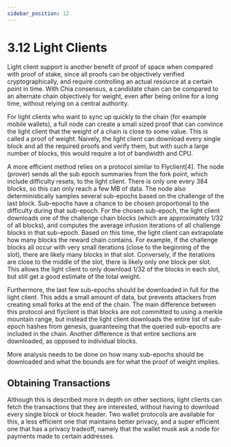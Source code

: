 ```yaml
---
sidebar_position: 12
---
```


# 3.12 Light Clients

Light client support is another benefit of proof of space when compared with proof of stake, since all proofs can
be objectively verified cryptographically, 
and require controlling an actual resource at a certain point in time. With Chia consensus, a candidate chain can 
be compared to an alternate chain objectively for weight, even after being online for a long time, without relying on
a central authority.

For light clients who want to sync up quickly to the chain (for example mobile wallets),
a full node can create a small sized proof that can convince the light client that the weight of a chain is close to some value.
This is called a proof of weight.
Naively, the light client can download every single block and all the required proofs and verify them, but with such a large number of blocks,
this would require a lot of bandwidth and CPU.

A more efficient method relies on a protocol similar to Flyclient[4].
The node (prover) sends all the sub epoch summaries from the fork point,
which include difficulty resets, to the light client.
There is only one every 384 blocks, so this can only reach a few MB of data.
The node also deterministically samples several sub-epochs based on the challenge of the last block.
Sub-epochs have a chance to be chosen proportional to the difficulty during that sub-epoch.
For the chosen sub-epoch, the light client downloads one of the challenge chain blocks (which are approximately 1/32 of all blocks),
and computes the average infusion iterations of all challenge blocks in that sub-epoch.
Based on this time, the light client can extrapolate how many blocks the reward chain contains.
For example, if the challenge blocks all occur with very small iterations (close to the beginning of the slot),
there are likely many blocks in that slot.
Conversely, if the iterations are close to the middle of the slot, there is likely only one block per slot.
This allows the light client to only download 1/32 of the blocks in each slot, but still get a good estimate of the total weight.

Furthermore, the last few sub-epochs should be downloaded in full for the light client.
This adds a small amount of data, but prevents attackers from creating small forks at the end of the chain.
The main difference between this protocol and flyclient is that blocks are not committed to using a merkle mountain range,
but instead the light client downloads the entire list of sub-epoch hashes from genesis, guaranteeing that the queried sub-epochs are included in the chain.
Another difference is that entire sections are downloaded, as opposed to individual blocks.

More analysis needs to be done on how many sub-epochs should be downloaded and what the bounds are for what the proof of weight implies.


## Obtaining Transactions
Although this is described more in depth on other sections, light clients can fetch the transactions that they are
interested, without having to download every single block or block header. Two wallet protocols are available for this,
a less efficient one that maintains better privacy, and a super efficient one that has a privacy tradeoff, namely that
the wallet musk ask a node for payments made to certain addresses.
